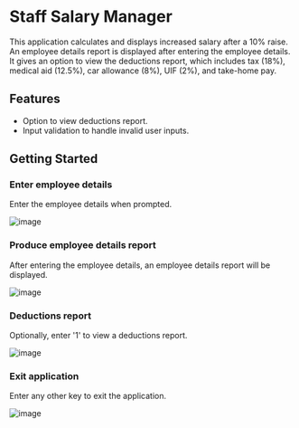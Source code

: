 # Staff Salary Manager
This application calculates and displays increased salary after a 10% raise. An employee details report is displayed after entering the employee details. It gives an option to view the deductions report, which includes tax (18%), medical aid (12.5%), car allowance (8%), UIF (2%), and take-home pay.

## Features
- Option to view deductions report.
- Input validation to handle invalid user inputs.

## Getting Started

### Enter employee details
Enter the employee details when prompted.

![image](https://github.com/basgbasg/test/assets/133644970/f8cf8026-6713-4e17-99dd-3fd75a626d6c)

### Produce employee details report
After entering the employee details, an employee details report will be displayed.

![image](https://github.com/basgbasg/test/assets/133644970/af5ea250-6a51-4308-a7fb-1a5943c70f44)

### Deductions report
Optionally, enter '1' to view a deductions report.

![image](https://github.com/basgbasg/test/assets/133644970/eb8d883e-8c7e-41b4-8f9b-6095ab0142c4)

### Exit application
Enter any other key to exit the application.

![image](https://github.com/basgbasg/test/assets/133644970/de5d06b2-4b62-4799-aa84-d3c44b993fe7)
